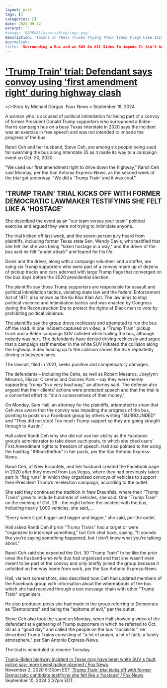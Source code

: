 ```yaml
---
layout: post
tags: []
categories: []
date: 2024-09-12
excerpt: ''
#image: 'BASEURL/assets/blog/img/.png'
description: 'Texans in Their Trucks Flying Their Trump Flags Like ISIS Terrorize a Bus by a Blockad`
#permalink:
title: 'Surrounding a Bus and an SUV On All Sides To impede It Ain't An Expression of the First Amendment.'
---
```


# ['Trump Train' trial: Defendant says convoy using 'first amendment right' during highway clash](https://www.foxnews.com/us/trump-train-trial-defendant-says-convoy-using-first-amendment-right-during-highway-clash)
</>0tory by Michael Dorgan. Faux News • September 18,  2024.

A woman who is accused of political intimidation for being part of a convoy of former President Donald Trump supporters who surrounded a Biden-Harris campaign bus on a busy Texas interstate in 2020 says the incident was an exercise in free speech and was not intended to impede the progress of the bus.

Randi Ceh and her husband, Steve Ceh, are among six people being sued for swarming the bus along Interstate 35 as it made its way to a campaign event on Oct. 30, 2020.

"We used our first amendment right to drive down the highway," Randi Ceh said Monday, per the San Antonio Express-News, as the second week of the trial got underway. "We did a 'Trump Train' and it was cool."

## 'TRUMP TRAIN' TRIAL KICKS OFF WITH FORMER DEMOCRATIC LAWMAKER TESTIFYING SHE FELT LIKE A 'HOSTAGE'

She described the event as an "our team versus your team" political exercise and argued they were not trying to intimidate anyone.

The trial kicked off last week, and the seven-person jury heard from plaintiffs, including former Texas state Sen. Wendy Davis, who testified that she felt like she was being "taken hostage in a way," and the driver of the bus said he felt "under attack" and feared for his life.

Davis and the driver, along with a campaign volunteer and a staffer, are suing six Trump supporters who were part of a convoy made up of dozens of pickup trucks and cars adorned with large Trump flags that converged on the bus days before the 2020 presidential election.

The plaintiffs say those Trump supporters are responsible for assault and political intimidation tactics, violating state law and the federal Enforcement Act of 1871, also known as the Ku Klux Klan Act. The law aims to stop political violence and intimidation tactics and was enacted by Congress during the Reconstruction Era to protect the rights of Black men to vote by prohibiting political violence.

The plaintiffs say the group drove recklessly and attempted to run the bus off the road. In one incident captured on video, a "Trump Train" pickup truck and a Biden campaign SUV collided while trailing the bus, although nobody was hurt. The defendants have denied driving recklessly and argue that a campaign staff member in the white SUV initiated the collision along the highway. Video leading up to the collision shows the SUV repeatedly driving in between lanes.

The lawsuit, filed in 2021, seeks punitive and compensatory damages.

The defendants – including the Cehs, as well as Robert Mesaros, Joeylynn Mesaros, Eliazar Cisneros and Dolores Park – say they were merely supporting Trump "in a very loud way," an attorney said. The defense also argued that their clients’ actions were protected speech and that the trial is a concerted effort to "drain conservatives of their money."

On Monday, Sam Hall, an attorney for the plaintiffs, attempted to show that Ceh was aware that the convoy was impeding the progress of the bus, pointing to posts on a Facebook group by others writing "SURROUNDED" and "They did not stop! Too much Trump support so they are going straight through to Austin."

Hall asked Randi Ceh why she did not use her ability as the Facebook group’s administrator to take down such posts, to which she cited users' First Amendment rights to freedom of speech. Hall also pointed to her using the hashtag "#BlocktheBus" in her posts, per the San Antonio Express-News.

Randi Ceh, of New Braunfels, and her husband created the Facebook page in 2020 after they moved from Las Vegas, where they had previously taken part in "flag runs" in which they organized convoys of vehicles to support then-President Trump’s re-election campaign, according to the outlet.

She said they continued the tradition in New Braunfels, where their "Trump Trains" grew to include hundreds of vehicles, she said. One "Trump Train" on the evening of Oct. 29 – the night before the incident with the bus, including nearly 1,000 vehicles, she said,,..

"Every week it got bigger and bigger and bigger," she said, per the outlet.

Hall asked Randi Ceh if prior "Trump Trains" had a target or were "organized to intercept something," but Ceh shot back, saying, "It sounds like you’re saying something happened, but I don’t know what you’re talking about."

Randi Ceh said she expected the Oct. 30 "Trump Train" to be like the prior ones the husband-and-wife duo had organized and that she wasn’t even meant to be part of the convoy and only briefly joined the group because it unfolded on her way home from work, per the San Antonio Express-News

Hall, via text screenshots, also described how Ceh had updated members of the Facebook group with information about the whereabouts of the bus which she had received through a text message chain with other "Trump Train" organizers.

He also produced posts she had made in the group referring to Democrats as "Demoncrats" and being the "epitome of evil," per the outlet.

Steve Ceh also took the stand on Monday, when Hall showed a video of the defendant at a gathering of Trump supporters in which he referred to Oct. 30 as a "good day" and called the people on the bus "socialists." He described Trump Trains consisting of "a lot of prayer, a lot of faith, a family atmosphere," per San Antonio Express-News.

The trial is scheduled to resume Tuesday.

[Trump-Biden highway incident in Texas may have been white SUV's fault, police say; more investigation planned / Fox News](https://www.foxnews.com/politics/police-white-suv-trump-caravan-biden-bus).<br /> November 2, 2020 9:30pm EST
['Trump Train' trial kicks off with former Democratic candidate testifying she felt like a 'hostage' / Fox News](https://www.foxnews.com/us/trump-train-trial-kicks-off-former-democratic-lawmaker-testifying-she-felt-like-hostag).<br /> September 10, 2024 2:37pm EDT.
